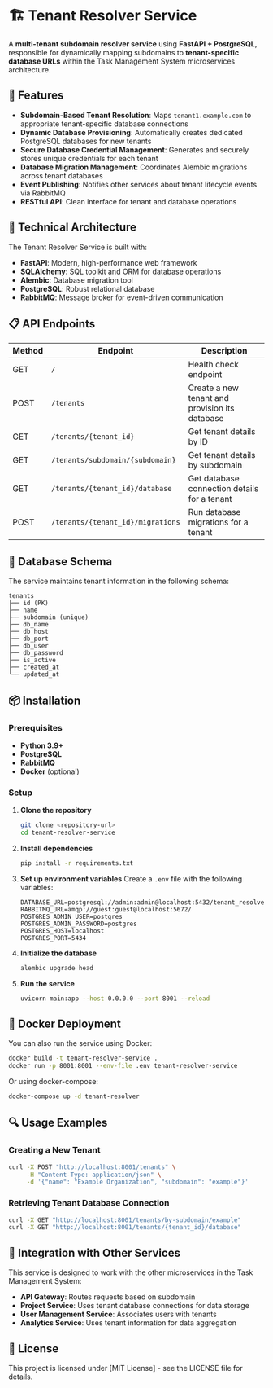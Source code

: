 # 🏗️ Tenant Resolver Service

A **multi-tenant subdomain resolver service** using **FastAPI + PostgreSQL**, responsible for dynamically mapping subdomains to **tenant-specific database URLs** within the Task Management System microservices architecture.

## 🚀 Features

- **Subdomain-Based Tenant Resolution**: Maps `tenant1.example.com` to appropriate tenant-specific database connections
- **Dynamic Database Provisioning**: Automatically creates dedicated PostgreSQL databases for new tenants
- **Secure Database Credential Management**: Generates and securely stores unique credentials for each tenant
- **Database Migration Management**: Coordinates Alembic migrations across tenant databases
- **Event Publishing**: Notifies other services about tenant lifecycle events via RabbitMQ
- **RESTful API**: Clean interface for tenant and database operations

## 🔧 Technical Architecture

The Tenant Resolver Service is built with:

- **FastAPI**: Modern, high-performance web framework
- **SQLAlchemy**: SQL toolkit and ORM for database operations
- **Alembic**: Database migration tool
- **PostgreSQL**: Robust relational database
- **RabbitMQ**: Message broker for event-driven communication

## 📋 API Endpoints

| Method | Endpoint | Description |
|--------|----------|-------------|
| GET | `/` | Health check endpoint |
| POST | `/tenants` | Create a new tenant and provision its database |
| GET | `/tenants/{tenant_id}` | Get tenant details by ID |
| GET | `/tenants/subdomain/{subdomain}` | Get tenant details by subdomain |
| GET | `/tenants/{tenant_id}/database` | Get database connection details for a tenant |
| POST | `/tenants/{tenant_id}/migrations` | Run database migrations for a tenant |

## 🔄 Database Schema

The service maintains tenant information in the following schema:

```
tenants
├── id (PK)
├── name
├── subdomain (unique)
├── db_name
├── db_host
├── db_port
├── db_user
├── db_password
├── is_active
├── created_at
└── updated_at
```

## 📦 Installation

### Prerequisites

- **Python 3.9+**
- **PostgreSQL**
- **RabbitMQ**
- **Docker** (optional)

### Setup

1. **Clone the repository**
   ```bash
   git clone <repository-url>
   cd tenant-resolver-service
   ```

2. **Install dependencies**
   ```bash
   pip install -r requirements.txt
   ```

3. **Set up environment variables**
   Create a `.env` file with the following variables:
   ```
   DATABASE_URL=postgresql://admin:admin@localhost:5432/tenant_resolver
   RABBITMQ_URL=amqp://guest:guest@localhost:5672/
   POSTGRES_ADMIN_USER=postgres
   POSTGRES_ADMIN_PASSWORD=postgres
   POSTGRES_HOST=localhost
   POSTGRES_PORT=5434
   ```

4. **Initialize the database**
   ```bash
   alembic upgrade head
   ```

5. **Run the service**
   ```bash
   uvicorn main:app --host 0.0.0.0 --port 8001 --reload
   ```

## 🐳 Docker Deployment

You can also run the service using Docker:

```bash
docker build -t tenant-resolver-service .
docker run -p 8001:8001 --env-file .env tenant-resolver-service
```

Or using docker-compose:

```bash
docker-compose up -d tenant-resolver
```

## 🔍 Usage Examples

### Creating a New Tenant

```bash
curl -X POST "http://localhost:8001/tenants" \
     -H "Content-Type: application/json" \
     -d '{"name": "Example Organization", "subdomain": "example"}'
```

### Retrieving Tenant Database Connection

```bash
curl -X GET "http://localhost:8001/tenants/by-subdomain/example" 
curl -X GET "http://localhost:8001/tenants/{tenant_id}/database"
```

## 🤝 Integration with Other Services

This service is designed to work with the other microservices in the Task Management System:

- **API Gateway**: Routes requests based on subdomain
- **Project Service**: Uses tenant database connections for data storage
- **User Management Service**: Associates users with tenants
- **Analytics Service**: Uses tenant information for data aggregation

## 📃 License

This project is licensed under [MIT License] - see the LICENSE file for details.